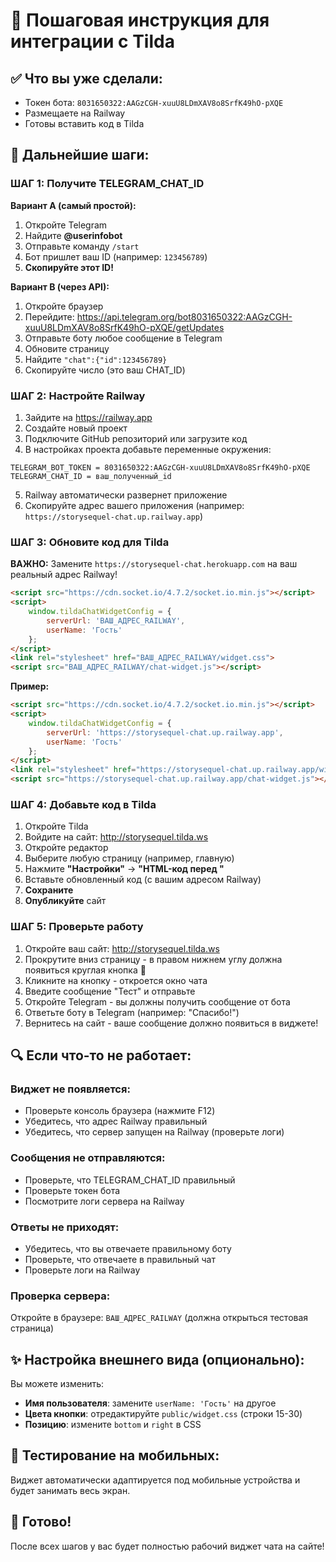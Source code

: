 # 📝 Пошаговая инструкция для интеграции с Tilda

## ✅ Что вы уже сделали:
- Токен бота: `8031650322:AAGzCGH-xuuU8LDmXAV8o8SrfK49hO-pXQE`
- Размещаете на Railway
- Готовы вставить код в Tilda

## 🎯 Дальнейшие шаги:

### ШАГ 1: Получите TELEGRAM_CHAT_ID

**Вариант A (самый простой):**
1. Откройте Telegram
2. Найдите **@userinfobot**
3. Отправьте команду `/start`
4. Бот пришлет ваш ID (например: `123456789`)
5. **Скопируйте этот ID!**

**Вариант B (через API):**
1. Откройте браузер
2. Перейдите: https://api.telegram.org/bot8031650322:AAGzCGH-xuuU8LDmXAV8o8SrfK49hO-pXQE/getUpdates
3. Отправьте боту любое сообщение в Telegram
4. Обновите страницу
5. Найдите `"chat":{"id":123456789}`
6. Скопируйте число (это ваш CHAT_ID)

### ШАГ 2: Настройте Railway

1. Зайдите на https://railway.app
2. Создайте новый проект
3. Подключите GitHub репозиторий или загрузите код
4. В настройках проекта добавьте переменные окружения:

```
TELEGRAM_BOT_TOKEN = 8031650322:AAGzCGH-xuuU8LDmXAV8o8SrfK49hO-pXQE
TELEGRAM_CHAT_ID = ваш_полученный_id
```

5. Railway автоматически развернет приложение
6. Скопируйте адрес вашего приложения (например: `https://storysequel-chat.up.railway.app`)

### ШАГ 3: Обновите код для Tilda

**ВАЖНО:** Замените `https://storysequel-chat.herokuapp.com` на ваш реальный адрес Railway!

```html
<script src="https://cdn.socket.io/4.7.2/socket.io.min.js"></script>
<script>
    window.tildaChatWidgetConfig = {
        serverUrl: 'ВАШ_АДРЕС_RAILWAY',
        userName: 'Гость'
    };
</script>
<link rel="stylesheet" href="ВАШ_АДРЕС_RAILWAY/widget.css">
<script src="ВАШ_АДРЕС_RAILWAY/chat-widget.js"></script>
```

**Пример:**
```html
<script src="https://cdn.socket.io/4.7.2/socket.io.min.js"></script>
<script>
    window.tildaChatWidgetConfig = {
        serverUrl: 'https://storysequel-chat.up.railway.app',
        userName: 'Гость'
    };
</script>
<link rel="stylesheet" href="https://storysequel-chat.up.railway.app/widget.css">
<script src="https://storysequel-chat.up.railway.app/chat-widget.js"></script>
```

### ШАГ 4: Добавьте код в Tilda

1. Откройте Tilda
2. Войдите на сайт: http://storysequel.tilda.ws
3. Откройте редактор
4. Выберите любую страницу (например, главную)
5. Нажмите **"Настройки"** → **"HTML-код перед </body>"**
6. Вставьте обновленный код (с вашим адресом Railway)
7. **Сохраните**
8. **Опубликуйте** сайт

### ШАГ 5: Проверьте работу

1. Откройте ваш сайт: http://storysequel.tilda.ws
2. Прокрутите вниз страницу - в правом нижнем углу должна появиться круглая кнопка 💬
3. Кликните на кнопку - откроется окно чата
4. Введите сообщение "Тест" и отправьте
5. Откройте Telegram - вы должны получить сообщение от бота
6. Ответьте боту в Telegram (например: "Спасибо!")
7. Вернитесь на сайт - ваше сообщение должно появиться в виджете!

## 🔍 Если что-то не работает:

### Виджет не появляется:
- Проверьте консоль браузера (нажмите F12)
- Убедитесь, что адрес Railway правильный
- Убедитесь, что сервер запущен на Railway (проверьте логи)

### Сообщения не отправляются:
- Проверьте, что TELEGRAM_CHAT_ID правильный
- Проверьте токен бота
- Посмотрите логи сервера на Railway

### Ответы не приходят:
- Убедитесь, что вы отвечаете правильному боту
- Проверьте, что отвечаете в правильный чат
- Проверьте логи на Railway

### Проверка сервера:
Откройте в браузере: `ВАШ_АДРЕС_RAILWAY` (должна открыться тестовая страница)

## ✨ Настройка внешнего вида (опционально):

Вы можете изменить:
- **Имя пользователя**: замените `userName: 'Гость'` на другое
- **Цвета кнопки**: отредактируйте `public/widget.css` (строки 15-30)
- **Позицию**: измените `bottom` и `right` в CSS

## 📱 Тестирование на мобильных:

Виджет автоматически адаптируется под мобильные устройства и будет занимать весь экран.

## 🎉 Готово!

После всех шагов у вас будет полностью рабочий виджет чата на сайте!

